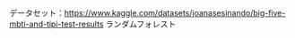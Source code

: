 データセット：https://www.kaggle.com/datasets/joanasesinando/big-five-mbti-and-tipi-test-results
ランダムフォレスト
